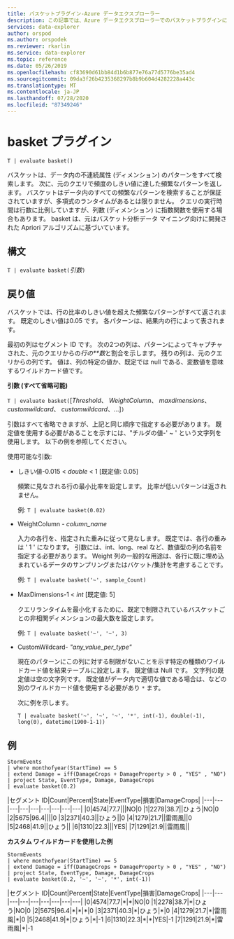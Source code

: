 ```yaml
---
title: バスケットプラグイン-Azure データエクスプローラー
description: この記事では、Azure データエクスプローラーでのバスケットプラグインについて説明します。
services: data-explorer
author: orspod
ms.author: orspodek
ms.reviewer: rkarlin
ms.service: data-explorer
ms.topic: reference
ms.date: 05/26/2019
ms.openlocfilehash: cf83690d61bb84d1b6b877e76a77d5776be35ad4
ms.sourcegitcommit: 09da3f26b4235368297b8b9b604d4282228a443c
ms.translationtype: MT
ms.contentlocale: ja-JP
ms.lasthandoff: 07/28/2020
ms.locfileid: "87349246"
---
```

# <a name="basket-plugin"></a>basket プラグイン

```kusto
T | evaluate basket()
```

バスケットは、データ内の不連続属性 (ディメンション) のパターンをすべて検索します。 次に、元のクエリで頻度のしきい値に達した頻繁なパターンを返します。 バスケットはデータ内のすべての頻繁なパターンを検索することが保証されていますが、多項式のランタイムがあるとは限りません。 クエリの実行時間は行数に比例していますが、列数 (ディメンション) に指数関数を使用する場合もあります。 basket は、元はバスケット分析データ マイニング向けに開発された Apriori アルゴリズムに基づいています。

## <a name="syntax"></a>構文

`T | evaluate basket(`*引数*`)`

## <a name="returns"></a>戻り値

バスケットでは、行の比率のしきい値を超えた頻繁なパターンがすべて返されます。 既定のしきい値は0.05 です。 各パターンは、結果内の行によって表されます。

最初の列はセグメント ID です。 次の2つの列は、パターンによってキャプチャされた、元のクエリからの*行の**数*と割合を示します。 残りの列は、元のクエリからの列です。
値は、列の特定の値か、既定では null である、変数値を意味するワイルドカード値です。

**引数 (すべて省略可能)**

`T | evaluate basket(`[*Threshold*、 *WeightColumn*、 *maxdimensions*、 *customwildcard*、 *customwildcard*、...]`)`

引数はすべて省略できますが、上記と同じ順序で指定する必要があります。 既定値を使用する必要があることを示すには、"チルダの値-' ~ ' という文字列を使用します。 以下の例を参照してください。

使用可能な引数:

* しきい値-0.015 < *double* < 1 [既定値: 0.05]

    頻繁に見なされる行の最小比率を設定します。 比率が低いパターンは返されません。
    
    例: `T | evaluate basket(0.02)`

* WeightColumn - *column_name*

    入力の各行を、指定された重みに従って見なします。 既定では、各行の重みは ' 1 ' になります。 引数には、int、long、real など、数値型の列の名前を指定する必要があります。 Weight 列の一般的な用途は、各行に既に埋め込まれているデータのサンプリングまたはバケット/集計を考慮することです。

    例: `T | evaluate basket('~', sample_Count)`

* MaxDimensions-1 < *int* [既定値: 5]

    クエリランタイムを最小化するために、既定で制限されているバスケットごとの非相関ディメンションの最大数を設定します。

    例: `T | evaluate basket('~', '~', 3)`

* CustomWildcard- *"any_value_per_type"*

    現在のパターンにこの列に対する制限がないことを示す特定の種類のワイルドカード値を結果テーブルに設定します。
    既定値は Null です。 文字列の既定値は空の文字列です。 既定値がデータ内で適切な値である場合は、などの別のワイルドカード値を使用する必要があり `*` ます。

    次に例を示します。

     `T | evaluate basket('~', '~', '~', '*', int(-1), double(-1), long(0), datetime(1900-1-1))`

## <a name="example"></a>例

<!-- csl: https://help.kusto.windows.net:443/Samples -->
```kusto
StormEvents 
| where monthofyear(StartTime) == 5
| extend Damage = iff(DamageCrops + DamageProperty > 0 , "YES" , "NO")
| project State, EventType, Damage, DamageCrops
| evaluate basket(0.2)
```

|セグメント ID|Count|Percent|State|EventType|損害|DamageCrops|
|---|---|---|---|---|---|---|---|---|
|0|4574|77.7|||NO|0
|1|2278|38.7||ひょう|NO|0
|2|5675|96.4||||0
|3|2371|40.3||ひょう||0
|4|1279|21.7||雷雨風||0
|5|2468|41.9||ひょう||
|6|1310|22.3|||YES|
|7|1291|21.9||雷雨風||

**カスタム ワイルドカードを使用した例**

<!-- csl: https://help.kusto.windows.net:443/Samples -->
```kusto
StormEvents 
| where monthofyear(StartTime) == 5
| extend Damage = iff(DamageCrops + DamageProperty > 0 , "YES" , "NO")
| project State, EventType, Damage, DamageCrops
| evaluate basket(0.2, '~', '~', '*', int(-1))
```

|セグメント ID|Count|Percent|State|EventType|損害|DamageCrops|
|---|---|---|---|---|---|---|---|---|
|0|4574|77.7|\*|\*|NO|0
|1|2278|38.7|\*|ひょう|NO|0
|2|5675|96.4|\*|\*|\*|0
|3|2371|40.3|\*|ひょう|\*|0
|4|1279|21.7|\*|雷雨風|\*|0
|5|2468|41.9|\*|ひょう|\*|-1
|6|1310|22.3|\*|\*|YES|-1
|7|1291|21.9|\*|雷雨風|\*|-1
